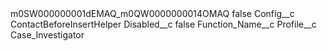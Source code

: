 <?xml version="1.0" encoding="UTF-8"?>
<CustomMetadata xmlns="http://soap.sforce.com/2006/04/metadata" xmlns:xsi="http://www.w3.org/2001/XMLSchema-instance" xmlns:xsd="http://www.w3.org/2001/XMLSchema">
    <label>m0SW000000001dEMAQ_m0QW0000000014OMAQ</label>
    <protected>false</protected>
    <values>
        <field>Config__c</field>
        <value xsi:type="xsd:string">ContactBeforeInsertHelper</value>
    </values>
    <values>
        <field>Disabled__c</field>
        <value xsi:type="xsd:boolean">false</value>
    </values>
    <values>
        <field>Function_Name__c</field>
        <value xsi:nil="true"/>
    </values>
    <values>
        <field>Profile__c</field>
        <value xsi:type="xsd:string">Case_Investigator</value>
    </values>
</CustomMetadata>
